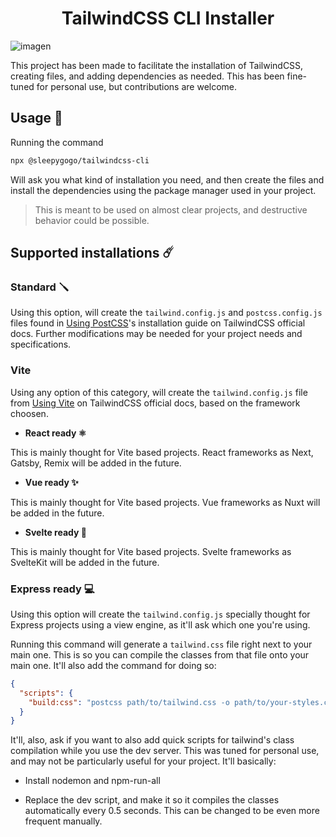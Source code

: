 <h1 align="center">TailwindCSS CLI Installer</h1>

![imagen](https://github.com/Sleepy-gogo/tailwind-install/assets/62667318/2613ca1b-812c-4cc3-a397-6deed45784e6)

This project has been made to facilitate the installation of TailwindCSS, creating files, and adding dependencies as needed. This has been fine-tuned for personal use, but contributions are welcome.

## Usage 📖

Running the command

```bash
npx @sleepygogo/tailwindcss-cli
```

Will ask you what kind of installation you need, and then create the files and install the dependencies using the package manager used in your project.

> This is meant to be used on almost clear projects, and destructive behavior could be possible.

## Supported installations ☄️

### Standard 🪛

Using this option, will create the `tailwind.config.js` and `postcss.config.js` files found in [Using PostCSS](https://tailwindcss.com/docs/installation/using-postcss)'s installation guide on TailwindCSS official docs. Further modifications may be needed for your project needs and specifications.

### Vite

Using any option of this category, will create the `tailwind.config.js` file from [Using Vite](https://tailwindcss.com/docs/guides/vite) on TailwindCSS official docs, based on the framework choosen.

- **React ready ⚛️**

This is mainly thought for Vite based projects. React frameworks as Next, Gatsby, Remix will be added in the future.

- **Vue ready ✨**

This is mainly thought for Vite based projects. Vue frameworks as Nuxt will be added in the future.

- **Svelte ready 🧡**

This is mainly thought for Vite based projects. Svelte frameworks as SvelteKit will be added in the future.

### Express ready 💻

Using this option will create the `tailwind.config.js` specially thought for Express projects using a view engine, as it'll ask which one you're using.

Running this command will generate a `tailwind.css` file right next to your main one. This is so you can compile the classes from that file onto your main one. It'll also add the command for doing so:

```json
{
  "scripts": {
    "build:css": "postcss path/to/tailwind.css -o path/to/your-styles.css"
  }
}
```

It'll, also, ask if you want to also add quick scripts for tailwind's class compilation while you use the dev server. This was tuned for personal use, and may not be particularly useful for your project. It'll basically:

- Install nodemon and npm-run-all

- Replace the dev script, and make it so it compiles the classes automatically every 0.5 seconds. This can be changed to be even more frequent manually.
